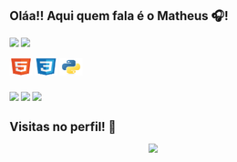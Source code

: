 ## Oláa!! Aqui quem fala é o Matheus 🎧!
 
 <div>
  <img height="150" src="https://github-readme-stats.vercel.app/api?username=curea16&show_icons=true&theme=synthwave&include_all_commits=true&count_private=true"/>
  <img height="150" src="https://github-readme-stats.vercel.app/api/top-langs/?username=curea16&layout=compact&langs_count=5&theme=synthwave"/>
</div>
  
<div><br>
  <img align="center" alt="html-symbol" height="30" width="40" src="https://raw.githubusercontent.com/devicons/devicon/master/icons/html5/html5-original.svg">
  <img align="center" alt="css-symbol" height="30" width="40" src="https://raw.githubusercontent.com/devicons/devicon/master/icons/css3/css3-original.svg">
  <img align="center" alt="python-symbol" height="30" width="40" src="https://raw.githubusercontent.com/devicons/devicon/master/icons/python/python-original.svg">
</div>

##

<div>
  <a href = "mailto:matheus.barrosc@gmail.com"><img src="https://img.shields.io/badge/-Gmail-%23333?style=for-the-badge&logo=gmail&logoColor=purple" target="_blank"></a>
  <a href="https://www.linkedin.com/in/matheus-correa16/" target="_blank"><img src="https://img.shields.io/badge/-LinkedIn-%230077B5?style=for-the-badge&logo=linkedin&logoColor=purple" target="_blank"></a>
  <a href="https://instagram.com/matcorrea16" target="_blank"><img src="https://img.shields.io/badge/-Instagram-%23E4405F?style=for-the-badge&logo=instagram&logoColor=purple" target="_blank"></a>
  
</div>

## Visitas no perfil! 🧐

 <div align="center">
  <img alingn="center" src="https://profile-counter.glitch.me/curea16/count.svg" />
</div>

